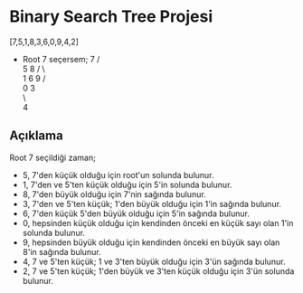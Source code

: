 # Binary Search Tree Projesi
[7,5,1,8,3,6,0,9,4,2]
* Root 7 seçersem;
               7
             /  \
            5    8
          /   \   \
        1      6   9
       /  \
     0     3   
            \           
             4
## Açıklama 
Root 7 seçildiği zaman;
* 5, 7'den küçük olduğu için root'un solunda bulunur.
* 1, 7'den ve 5'ten küçük olduğu için 5'in solunda bulunur.
* 8, 7'den büyük olduğu için 7'nin sağında bulunur.
* 3, 7'den ve 5'ten küçük; 1'den büyük olduğu için 1'in sağında bulunur.
* 6, 7'den küçük 5'den büyük olduğu için 5'in sağında bulunur.
* 0, hepsinden küçük olduğu için kendinden önceki en küçük sayı olan 1'in solunda bulunur.
* 9, hepsinden büyük olduğu için kendinden önceki en büyük sayı olan 8'in sağında bulunur.
* 4, 7 ve 5'ten küçük; 1 ve 3'ten büyük olduğu için 3'ün sağında bulunur.
* 2, 7 ve 5'ten küçük; 1'den büyük ve 3'ten küçük olduğu için 3'ün solunda bulunur.
